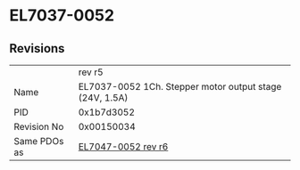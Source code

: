 # EL7037-0052

## Revisions
<table>
<tr>
<td></td>
<td>rev r5</td>
</tr>
<tr>
<td>Name</td>
<td>EL7037-0052 1Ch. Stepper motor output stage (24V, 1.5A)</td>
</tr>
<tr>
<td>PID</td>
<td>0x1b7d3052</td>
</tr>
<tr>
<td>Revision No</td>
<td>0x00150034</td>
</tr>
<tr>
<td>Same PDOs as</td>
<td><a href="EL7047-0052.md">EL7047-0052 rev r6</a></td>
</tr>
</table>
